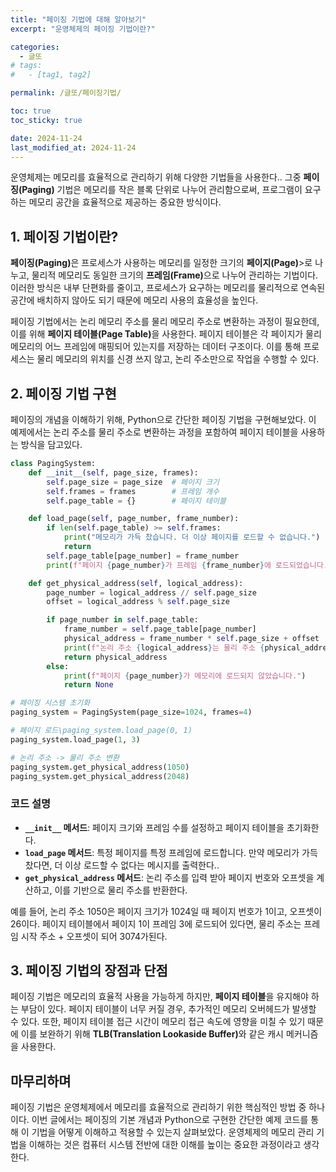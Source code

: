 ```yaml
---
title: "페이징 기법에 대해 알아보기"
excerpt: "운영체제의 페이징 기법이란?"

categories:
  - 글또
# tags:
#   - [tag1, tag2]

permalink: /글또/페이징기법/

toc: true
toc_sticky: true

date: 2024-11-24
last_modified_at: 2024-11-24
---
```


운영체제는 메모리를 효율적으로 관리하기 위해 다양한 기법들을 사용한다.. 그중 **페이징(Paging)** 기법은 메모리를 작은 블록 단위로 나누어 관리함으로써, 프로그램이 요구하는 메모리 공간을 효율적으로 제공하는 중요한 방식이다. 

## 1. 페이징 기법이란?

<b>페이징(Paging)</b>은 프로세스가 사용하는 메모리를 일정한 크기의 <b>페이지(Page)</b>>로 나누고, 물리적 메모리도 동일한 크기의 <b>프레임(Frame)</b>으로 나누어 관리하는 기법이다. 이러한 방식은 내부 단편화를 줄이고, 프로세스가 요구하는 메모리를 물리적으로 연속된 공간에 배치하지 않아도 되기 때문에 메모리 사용의 효율성을 높인다.

페이징 기법에서는 논리 메모리 주소를 물리 메모리 주소로 변환하는 과정이 필요한데, 이를 위해 <b>페이지 테이블(Page Table)</b>을 사용한다. 페이지 테이블은 각 페이지가 물리 메모리의 어느 프레임에 매핑되어 있는지를 저장하는 데이터 구조이다. 이를 통해 프로세스는 물리 메모리의 위치를 신경 쓰지 않고, 논리 주소만으로 작업을 수행할 수 있다.

## 2. 페이징 기법 구현

페이징의 개념을 이해하기 위해, Python으로 간단한 페이징 기법을 구현해보았다. 이 예제에서는 논리 주소를 물리 주소로 변환하는 과정을 포함하여 페이지 테이블을 사용하는 방식을 담고있다.

```python
class PagingSystem:
    def __init__(self, page_size, frames):
        self.page_size = page_size  # 페이지 크기
        self.frames = frames        # 프레임 개수
        self.page_table = {}        # 페이지 테이블

    def load_page(self, page_number, frame_number):
        if len(self.page_table) >= self.frames:
            print("메모리가 가득 찼습니다. 더 이상 페이지를 로드할 수 없습니다.")
            return
        self.page_table[page_number] = frame_number
        print(f"페이지 {page_number}가 프레임 {frame_number}에 로드되었습니다.")

    def get_physical_address(self, logical_address):
        page_number = logical_address // self.page_size
        offset = logical_address % self.page_size

        if page_number in self.page_table:
            frame_number = self.page_table[page_number]
            physical_address = frame_number * self.page_size + offset
            print(f"논리 주소 {logical_address}는 물리 주소 {physical_address}로 변환됩니다.")
            return physical_address
        else:
            print(f"페이지 {page_number}가 메모리에 로드되지 않았습니다.")
            return None

# 페이징 시스템 초기화
paging_system = PagingSystem(page_size=1024, frames=4)

# 페이지 로드\paging_system.load_page(0, 1)
paging_system.load_page(1, 3)

# 논리 주소 -> 물리 주소 변환
paging_system.get_physical_address(1050)
paging_system.get_physical_address(2048)
```

### 코드 설명
- **`__init__` 메서드**: 페이지 크기와 프레임 수를 설정하고 페이지 테이블을 초기화한다.
- **`load_page` 메서드**: 특정 페이지를 특정 프레임에 로드합니다. 만약 메모리가 가득 찼다면, 더 이상 로드할 수 없다는 메시지를 출력한다..
- **`get_physical_address` 메서드**: 논리 주소를 입력 받아 페이지 번호와 오프셋을 계산하고, 이를 기반으로 물리 주소를 반환한다.

예를 들어, 논리 주소 1050은 페이지 크기가 1024일 때 페이지 번호가 1이고, 오프셋이 26이다. 페이지 테이블에서 페이지 1이 프레임 3에 로드되어 있다면, 물리 주소는 프레임 시작 주소 + 오프셋이 되어 3074가된다.

## 3. 페이징 기법의 장점과 단점

페이징 기법은 메모리의 효율적 사용을 가능하게 하지만, **페이지 테이블**을 유지해야 하는 부담이 있다. 페이지 테이블이 너무 커질 경우, 추가적인 메모리 오버헤드가 발생할 수 있다. 또한, 페이지 테이블 접근 시간이 메모리 접근 속도에 영향을 미칠 수 있기 때문에 이를 보완하기 위해 <b>TLB(Translation Lookaside Buffer)</b>와 같은 캐시 메커니즘을 사용한다.

## 마무리하며

페이징 기법은 운영체제에서 메모리를 효율적으로 관리하기 위한 핵심적인 방법 중 하나이다. 이번 글에서는 페이징의 기본 개념과 Python으로 구현한 간단한 예제 코드를 통해 이 기법을 어떻게 이해하고 적용할 수 있는지 살펴보았다. 운영체제의 메모리 관리 기법을 이해하는 것은 컴퓨터 시스템 전반에 대한 이해를 높이는 중요한 과정이라고 생각한다.


